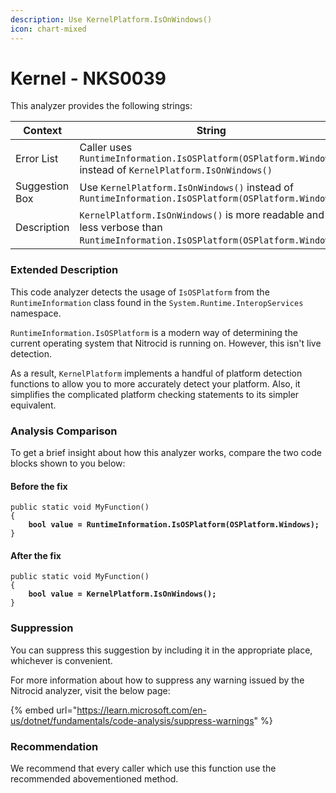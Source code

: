 ```yaml
---
description: Use KernelPlatform.IsOnWindows()
icon: chart-mixed
---
```


# Kernel - NKS0039

This analyzer provides the following strings:

<table><thead><tr><th width="174">Context</th><th>String</th></tr></thead><tbody><tr><td>Error List</td><td>Caller uses <code>RuntimeInformation.IsOSPlatform(OSPlatform.Windows)</code> instead of <code>KernelPlatform.IsOnWindows()</code></td></tr><tr><td>Suggestion Box</td><td>Use <code>KernelPlatform.IsOnWindows()</code> instead of <code>RuntimeInformation.IsOSPlatform(OSPlatform.Windows)</code></td></tr><tr><td>Description</td><td><code>KernelPlatform.IsOnWindows()</code> is more readable and less verbose than <code>RuntimeInformation.IsOSPlatform(OSPlatform.Windows)</code>.</td></tr></tbody></table>

### Extended Description

This code analyzer detects the usage of `IsOSPlatform` from the `RuntimeInformation` class found in the `System.Runtime.InteropServices` namespace.

`RuntimeInformation.IsOSPlatform` is a modern way of determining the current operating system that Nitrocid is running on. However, this isn't live detection.

As a result, `KernelPlatform` implements a handful of platform detection functions to allow you to more accurately detect your platform. Also, it simplifies the complicated platform checking statements to its simpler equivalent.

### Analysis Comparison

To get a brief insight about how this analyzer works, compare the two code blocks shown to you below:

#### Before the fix

<pre class="language-csharp" data-title="Somewhere in your mod code..." data-line-numbers><code class="lang-csharp">public static void MyFunction()
{
<strong>    bool value = RuntimeInformation.IsOSPlatform(OSPlatform.Windows);
</strong>}
</code></pre>

#### After the fix

<pre class="language-csharp" data-title="Somewhere in your mod code..." data-line-numbers><code class="lang-csharp">public static void MyFunction()
{
<strong>    bool value = KernelPlatform.IsOnWindows();
</strong>}
</code></pre>

### Suppression

You can suppress this suggestion by including it in the appropriate place, whichever is convenient.

For more information about how to suppress any warning issued by the Nitrocid analyzer, visit the below page:

{% embed url="https://learn.microsoft.com/en-us/dotnet/fundamentals/code-analysis/suppress-warnings" %}

### Recommendation

We recommend that every caller which use this function use the recommended abovementioned method.

